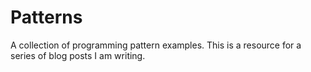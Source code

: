 Patterns
========

A collection of programming pattern examples.  This is a resource for a series of blog posts I am writing.
